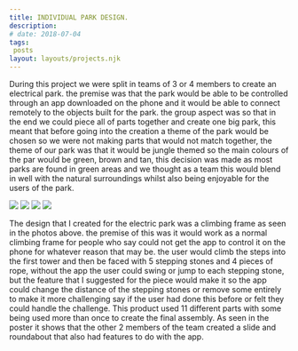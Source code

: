 ```yaml
---
title: INDIVIDUAL PARK DESIGN.
description: 
# date: 2018-07-04
tags:
 posts
layout: layouts/projects.njk
---
```


<style>
    @media screen and (max-width: 915px) {
   footer{
    display:none;
   }

}
</style>

During this project we were split in teams of 3 or 4 members to create an electrical park. the premise was that the park would be able to be controlled through an app downloaded on the phone and it would be able to connect remotely to the objects built for the park. the group aspect was so that in the end we could piece all of parts together and create one big park, this meant that before going into the creation a theme of the park would be chosen so we were not making parts that would not match together, the theme of our park was that it would be jungle themed so the main colours of the par would be green, brown and tan, this decision was made as most parks are found in green areas and we thought as a team this would blend in well with the natural surroundings whilst also being enjoyable for the users of the park.

<div class="project-image-container-many">
<img src="../../img/projects/ClimbingFrame.jpg" class="project-image-many" />
<img src="../../img/projects/ClimbingFrameInside.jpg" class="project-image-many"  />
<img src="../../img/projects/ClimbingFrameAssembly.png" class="project-image-many"  />
<img src="../../img/projects/ClimbingFramePoster.png" class="project-image-many"  />

</div>


The design that I created for the electric park was a climbing frame as seen in the photos above. the premise of this was it would work as a normal climbing frame for people who say could not get the app to control it on the phone for whatever reason that may be. the user would climb the steps into the first tower and then be faced with 5 stepping stones and 4 pieces of rope, without the app the user could swing or jump to each stepping stone, but the feature that I suggested for the piece would make it so the app could change the distance of the stepping stones or remove some entirely to make it more challenging say if the user had done this before or felt they could handle the challenge. This product used 11 different parts with some being used more than once to create the final assembly. As seen in the poster it shows that the other 2 members of the team created a slide and roundabout that also had features to do with the app.
